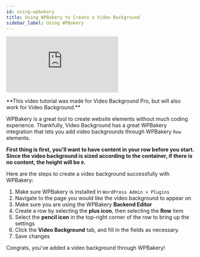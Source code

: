 ```yaml
---
id: using-wpbakery
title: Using WPBakery to Create a Video Background
sidebar_label: Using WPBakery
---
```


<div class="responsive-iframe-16-9">
    <iframe src="https://www.youtube.com/embed/LIMgVpmLc_I" frameborder="0" allow="accelerometer; autoplay; encrypted-media; gyroscope; picture-in-picture" allowfullscreen></iframe>
</div>

<p class="notice">**This video tutorial was made for Video Background Pro, but will also work for Video Background.**</p>

WPBakery is a great tool to create website elements without much coding experience. Thankfully, Video Background has a great WPBakery integration that lets you add video backgrounds through WPBakery `Row` elements.

**First thing is first, you'll want to have content in your row before you start. Since the video background is sized according to the container, if there is no content, the height will be `0`.**

Here are the steps to create a video background successfully with WPBakery:

1. Make sure WPBakery is installed in `WordPress Admin > Plugins`
2. Navigate to the page you would like the video background to appear on
3. Make sure you are using the WPBakery **Backend Editor**
4. Create a row by selecting the **plus icon**, then selecting the **Row** item
5. Select the **pencil icon** in the top-right corner of the row to bring up the settings
6. Click the **Video Background** tab, and fill in the fields as necessary.
7. Save changes

Congrats, you've added a video background through WPBakery!